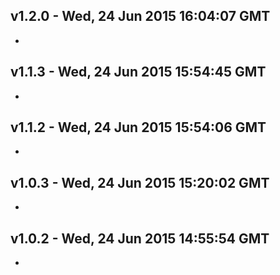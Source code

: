 v1.2.0 - Wed, 24 Jun 2015 16:04:07 GMT
--------------------------------------

- 


v1.1.3 - Wed, 24 Jun 2015 15:54:45 GMT
--------------------------------------

- 


v1.1.2 - Wed, 24 Jun 2015 15:54:06 GMT
--------------------------------------

- 


v1.0.3 - Wed, 24 Jun 2015 15:20:02 GMT
--------------------------------------

- 


v1.0.2 - Wed, 24 Jun 2015 14:55:54 GMT
--------------------------------------

- 